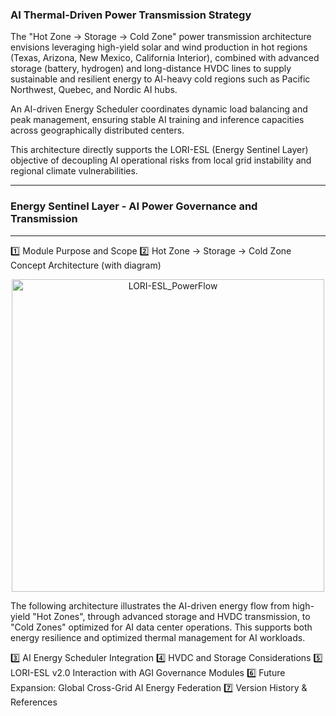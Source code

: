### AI Thermal-Driven Power Transmission Strategy

The "Hot Zone → Storage → Cold Zone" power transmission architecture envisions leveraging high-yield solar and wind production in hot regions (Texas, Arizona, New Mexico, California Interior), combined with advanced storage (battery, hydrogen) and long-distance HVDC lines to supply sustainable and resilient energy to AI-heavy cold regions such as Pacific Northwest, Quebec, and Nordic AI hubs.

An AI-driven Energy Scheduler coordinates dynamic load balancing and peak management, ensuring stable AI training and inference capacities across geographically distributed centers.

This architecture directly supports the LORI-ESL (Energy Sentinel Layer) objective of decoupling AI operational risks from local grid instability and regional climate vulnerabilities.

---

### Energy Sentinel Layer - AI Power Governance and Transmission

---

1️⃣ Module Purpose and Scope
2️⃣ Hot Zone → Storage → Cold Zone Concept Architecture (with diagram)

<p align="center">
<img src="/assets/images/LORI-ESL_PowerFlow_v2.png" alt="LORI-ESL_PowerFlow" width="500">
</p>

The following architecture illustrates the AI-driven energy flow from high-yield "Hot Zones", through advanced storage and HVDC transmission, to "Cold Zones" optimized for AI data center operations. This supports both energy resilience and optimized thermal management for AI workloads.

3️⃣ AI Energy Scheduler Integration
4️⃣ HVDC and Storage Considerations
5️⃣ LORI-ESL v2.0 Interaction with AGI Governance Modules
6️⃣ Future Expansion: Global Cross-Grid AI Energy Federation
7️⃣ Version History & References
